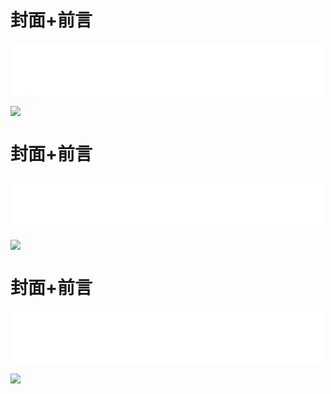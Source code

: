 # 封面+前言
<iframe frameborder="0" marginwidth="0" marginheight="0" width=500 height=86 src="./mp3/0-0.mp3"></iframe>

![](./img/0-0.webp)

# 封面+前言
<iframe frameborder="0" marginwidth="0" marginheight="0" width=500 height=86 src="./mp3/0-0.mp3"></iframe>

![](./img/0-0.webp)

# 封面+前言
<iframe frameborder="0" marginwidth="0" marginheight="0" width=500 height=86 src="./mp3/0-0.mp3"></iframe>

![](./img/0-0.webp)


